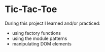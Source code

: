 # Tic-Tac-Toe

During this project I learned and/or practiced:

- using factory functions
- using the module patterns
- manipulating DOM elements
